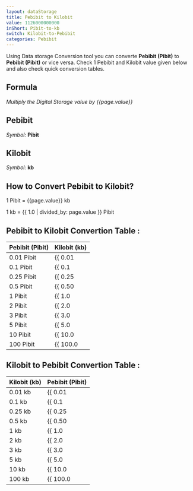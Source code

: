 ```yaml
---
layout: dataStorage
title: Pebibit to Kilobit
value: 1126000000000
inShort: Pibit-to-kb
switch: Kilobit-to-Pebibit
categories: Pebibit
---
```


Using Data storage Conversion tool you can converte **Pebibit (Pibit)** to **Pebibit (Pibit)** or vice versa. Check 1 Pebibit and Kilobit value given below and also check quick conversion tables.

## Formula
*Multiply the Digital Storage value by {{page.value}}*

## Pebibit
*Symbol:* **Pibit**

## Kilobit
*Symbol:* **kb**

## How to Convert Pebibit to Kilobit?

1 Pibit = {{page.value}} kb

1 kb = {{ 1.0 | divided_by: page.value }} Pibit


## Pebibit to Kilobit Convertion Table :

| Pebibit (Pibit) | Kilobit (kb) |
| ---- | ---- |
| 0.01 Pibit | {{ 0.01 | times: page.value | round: 12 }} kb |
| 0.1 Pibit | {{ 0.1 | times: page.value | round: 12 }} kb |
| 0.25 Pibit | {{ 0.25 | times: page.value | round: 12 }} kb |
| 0.5 Pibit | {{ 0.50 | times: page.value | round: 12 }} kb |
| 1 Pibit | {{ 1.0 | times: page.value | round: 12 }} kb |
| 2 Pibit | {{ 2.0 | times: page.value | round: 12 }} kb |
| 3 Pibit | {{ 3.0 | times: page.value | round: 12 }} kb |
| 5 Pibit | {{ 5.0 | times: page.value | round: 12 }} kb |
| 10 Pibit | {{ 10.0 | times: page.value | round: 12 }} kb |
| 100 Pibit | {{ 100.0 | times: page.value | round: 12 }} kb |

## Kilobit to Pebibit Convertion Table :

| Kilobit (kb) | Pebibit (Pibit) |
| ---- | ---- |
| 0.01 kb | {{ 0.01 | divided_by: page.value | round: 12 }} Pibit |
| 0.1 kb | {{ 0.1 | divided_by: page.value | round: 12 }} Pibit |
| 0.25 kb | {{ 0.25 | divided_by: page.value | round: 12 }} Pibit |
| 0.5 kb | {{ 0.50 | divided_by: page.value | round: 12 }} Pibit |
| 1 kb | {{ 1.0 | divided_by: page.value | round: 12 }} Pibit |
| 2 kb | {{ 2.0 | divided_by: page.value | round: 12 }} Pibit |
| 3 kb | {{ 3.0 | divided_by: page.value | round: 12 }} Pibit |
| 5 kb | {{ 5.0 | divided_by: page.value | round: 12 }} Pibit |
| 10 kb | {{ 10.0 | divided_by: page.value | round: 12 }} Pibit |
| 100 kb | {{ 100.0 | divided_by: page.value | round: 12 }} Pibit |


<script>
document.getElementById('selectInput')[19].selected = true
document.getElementById('selectOutput')[2].selected = true
</script>
